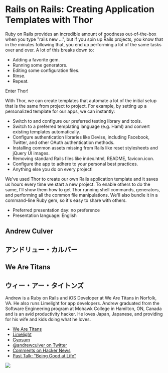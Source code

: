# Rails on Rails: Creating Application Templates with Thor

Ruby on Rails provides an incredible amount of goodness out-of-the-box when you type "rails new …", but if you spin up Rails projects, you know that in the minutes following that, you end up performing a lot of the same tasks over and over. A lot of this breaks down to:

- Adding a favorite gem.
- Running some generators.
- Editing some configuration files.
- Rinse.
- Repeat.

Enter Thor!

With Thor, we can create templates that automate a lot of the initial setup that is the same from project to project. For example, by setting up a personalized template for our apps, we can instantly: 

- Switch to and configure our preferred testing library and tools.
- Switch to a preferred templating language (e.g. Haml) and convert existing templates automatically.
- Configure authentication libraries like Devise, including Facebook, Twitter, and other OAuth authentication methods.
- Installing common assets missing from Rails like reset stylesheets and jQuery UI images.
- Removing standard Rails files like index.html, README, favicon.icon.
- Configure the app to adhere to your personal best practices.
- Anything else you do on every project!

We've used Thor to create our own Rails application template and it saves us hours every time we start a new project. To enable others to do the same, I'll show them how to get Thor running shell commands, generators, and performing all the common file manipulations. We'll also bundle it in a command-line Ruby gem, so it's easy to share with others.

- Preferred presentation day: no preference
- Presentation language: English

## Andrew Culver
## アンドリュー・カルバー 

## We Are Titans
## ウィー・アー・タイトンズ

Andrew is a Ruby on Rails and iOS Developer at We Are Titans in Norfolk, VA. He also runs Limelight for app developers. Andrew graduated from the Software Engineering program at Mohawk College in Hamilton, ON, Canada and is an avid productivity hacker. He loves Japan, Japanese, and providing for his wife and kids doing what he loves.

- [We Are Titans](http://www.wearetitans.net)
- [Limelight](http://limelightapp.com/)
- [Gypsum](http://github.com/andrewculver/gypsum/)
- [@andrewculver on Twitter](https://twitter.com/#!/andrewculver)
- [Comments on Hacker News](http://news.ycombinator.com/threads?id=aculver)
- [Past Talk: "Being Good at Life"](http://public.iwork.com/document/?a=p115143142&d=Being_Good_At_Life.key)

![](https://github.com/andrewculver/sprk2012-cfp/blob/rails_on_rails_creating_application_templates_with_thor/andrew_culver-rails_on_rails_creating_application_templates_with_thor/andrew.jpg?raw=true)
